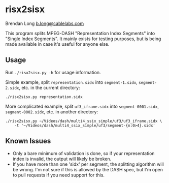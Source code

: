 # risx2sisx

Brendan Long <b.long@cablelabs.com>

This program splits MPEG-DASH "Representation Index Segments" into "Single Index Segments". It mainly exists for testing purposes, but is being made available in case it's useful for anyone else.

## Usage

Run `./risx2sisx.py -h` for usage information.

Simple example, split `representation.sidx` into `segment-1.sidx`, `segment-2.sidx`, etc. in the current directory:

    ./risx2sisx.py representation.sidx

More complicated example, split `uf3_iframe.sidx` into `segment-0001.sidx`, `segment-0002.sidx`, etc. in another directory:

    ./risx2sisx.py ~/Videos/dash/multi4_ssix_simple/uf3/uf3_iframe.sidx \
        -t '~/Videos/dash/multi4_ssix_simple/uf3/segment-{n:0>4}.sidx'

## Known Issues

  * Only a bare minimum of validation is done, so if your representation index is invalid, the output will likely be broken.
  * If you have more than one 'sidx' per segment, the splitting algorithm will be wrong. I'm not sure if this is allowed by the DASH spec, but I'm open to pull requests if you need support for this.
